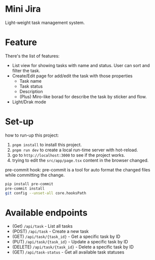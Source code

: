 # Mini Jira

Light-weight task management system.

# Feature
There's the list of features:
- List view for showing tasks with name and status. User can sort and filter the task.
- Create/Edit page for add/edit the task with those properties
  - Task name
  - Task status
  - Description
  - (Plus) Miro-like borad for describe the task by sticker and flow.
- Light/Drak mode

# Set-up
how to run-up this project:
1. `pnpm install` to install this project.
2. `pnpm run dev` to create a local run-time server with hot-reload.
3. go to `http://localhost:3000` to see if the project works.
4. trying to edit the `src/app/page.tsx` content in the browser changed.


pre-commit hook:
pre-commit is a tool for auto format the changed files while committing the change.
```sh
pip install pre-commit
pre-commit install
git config --unset-all core.hooksPath
```

# Available endpoints
- (Get) `/api/task` - List all tasks
- (POST) `/api/task` - Create a new task
- (GET) `/api/task/{task_id}` - Get a specific task by ID
- (PUT) `/api/task/{task_id}` - Update a specific task by ID
- (DELETE) `/api/task/{task_id}` - Delete a specific task by ID
- (GET) `/api/task-status` - Get all available task statuses
